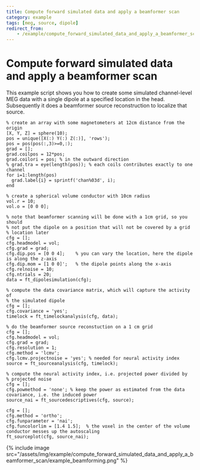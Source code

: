 ```yaml
---
title: Compute forward simulated data and apply a beamformer scan
category: example
tags: [meg, source, dipole]
redirect_from:
    - /example/compute_forward_simulated_data_and_apply_a_beamformer_scan/
---
```


# Compute forward simulated data and apply a beamformer scan

This example script shows you how to create some simulated channel-level MEG data with a single dipole at a specified location in the head. Subsequently it does a beamformer source reconstruction to localize that source.

    % create an array with some magnetometers at 12cm distance from the origin
    [X, Y, Z] = sphere(10);
    pos = unique([X(:) Y(:) Z(:)], 'rows');
    pos = pos(pos(:,3)>=0,:);
    grad = [];
    grad.coilpos = 12*pos;
    grad.coilori = pos; % in the outward direction
    % grad.tra = eye(length(pos)); % each coils contributes exactly to one channel
    for i=1:length(pos)
      grad.label{i} = sprintf('chan%03d', i);
    end

    % create a spherical volume conductor with 10cm radius
    vol.r = 10;
    vol.o = [0 0 0];

    % note that beamformer scanning will be done with a 1cm grid, so you should
    % not put the dipole on a position that will not be covered by a grid
    % location later
    cfg = [];
    cfg.headmodel = vol;
    cfg.grad = grad;
    cfg.dip.pos = [0 0 4];    % you can vary the location, here the dipole is along the z-axis
    cfg.dip.mom = [1 0 0]';   % the dipole points along the x-axis
    cfg.relnoise = 10;
    cfg.ntrials = 20;
    data = ft_dipolesimulation(cfg);

    % compute the data covariance matrix, which will capture the activity of
    % the simulated dipole
    cfg = [];
    cfg.covariance = 'yes';
    timelock = ft_timelockanalysis(cfg, data);

    % do the beamformer source reconstuction on a 1 cm grid
    cfg = [];
    cfg.headmodel = vol;
    cfg.grad = grad;
    cfg.resolution = 1;
    cfg.method = 'lcmv';
    cfg.lcmv.projectnoise = 'yes'; % needed for neural activity index
    source = ft_sourceanalysis(cfg, timelock);

    % compute the neural activity index, i.e. projected power divided by
    % projected noise
    cfg = [];
    cfg.powmethod = 'none'; % keep the power as estimated from the data covariance, i.e. the induced power
    source_nai = ft_sourcedescriptives(cfg, source);

    cfg = [];
    cfg.method = 'ortho';
    cfg.funparameter = 'nai';
    cfg.funcolorlim = [1.4 1.5];  % the voxel in the center of the volume conductor messes up the autoscaling
    ft_sourceplot(cfg, source_nai);

{% include image src="/assets/img/example/compute_forward_simulated_data_and_apply_a_beamformer_scan/example_beamforming.png" %}
